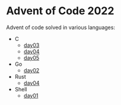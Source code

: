 # Advent of Code 2022

Advent of code solved in various languages:

* C
  * [day03](day03/c)
  * [day04](day04/c)
  * [day05](day05/c)
* Go
  * [day02](day02/go)
* Rust
  * [day04](day04/rust)
* Shell
  * [day01](day01/sh)

